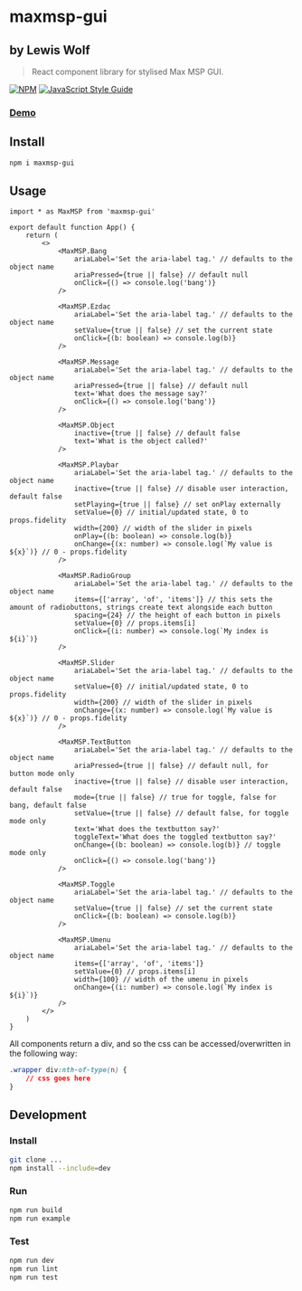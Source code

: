# maxmsp-gui

## by Lewis Wolf

> React component library for stylised Max MSP GUI.

[![NPM](https://img.shields.io/npm/v/maxmsp-gui.svg)](https://www.npmjs.com/package/maxmsp-gui) [![JavaScript Style Guide](https://img.shields.io/badge/code_style-standard-brightgreen.svg)](https://standardjs.com)

### [Demo](https://lewiswolf.github.io/maxmsp-gui/)

## Install

```bash
npm i maxmsp-gui
```

## Usage

```tsx
import * as MaxMSP from 'maxmsp-gui'

export default function App() {
	return (
		<>
			<MaxMSP.Bang
				ariaLabel='Set the aria-label tag.' // defaults to the object name
				ariaPressed={true || false} // default null
				onClick={() => console.log('bang')}
			/>

			<MaxMSP.Ezdac
				ariaLabel='Set the aria-label tag.' // defaults to the object name
				setValue={true || false} // set the current state
				onClick={(b: boolean) => console.log(b)}
			/>

			<MaxMSP.Message
				ariaLabel='Set the aria-label tag.' // defaults to the object name
				ariaPressed={true || false} // default null
				text='What does the message say?'
				onClick={() => console.log('bang')}
			/>

			<MaxMSP.Object
				inactive={true || false} // default false
				text='What is the object called?'
			/>

			<MaxMSP.Playbar
				ariaLabel='Set the aria-label tag.' // defaults to the object name
				inactive={true || false} // disable user interaction, default false
				setPlaying={true || false} // set onPlay externally
				setValue={0} // initial/updated state, 0 to props.fidelity
				width={200} // width of the slider in pixels
				onPlay={(b: boolean) => console.log(b)}
				onChange={(x: number) => console.log(`My value is ${x}`)} // 0 - props.fidelity
			/>

			<MaxMSP.RadioGroup
				ariaLabel='Set the aria-label tag.' // defaults to the object name
				items={['array', 'of', 'items']} // this sets the amount of radiobuttons, strings create text alongside each button
				spacing={24} // the height of each button in pixels
				setValue={0} // props.items[i]
				onClick={(i: number) => console.log(`My index is ${i}`)}
			/>

			<MaxMSP.Slider
				ariaLabel='Set the aria-label tag.' // defaults to the object name
				setValue={0} // initial/updated state, 0 to props.fidelity
				width={200} // width of the slider in pixels
				onChange={(x: number) => console.log(`My value is ${x}`)} // 0 - props.fidelity
			/>

			<MaxMSP.TextButton
				ariaLabel='Set the aria-label tag.' // defaults to the object name
				ariaPressed={true || false} // default null, for button mode only
				inactive={true || false} // disable user interaction, default false
				mode={true || false} // true for toggle, false for bang, default false
				setValue={true || false} // default false, for toggle mode only
				text='What does the textbutton say?'
				toggleText='What does the toggled textbutton say?'
				onChange={(b: boolean) => console.log(b)} // toggle mode only
				onClick={() => console.log('bang')}
			/>

			<MaxMSP.Toggle
				ariaLabel='Set the aria-label tag.' // defaults to the object name
				setValue={true || false} // set the current state
				onClick={(b: boolean) => console.log(b)}
			/>

			<MaxMSP.Umenu
				ariaLabel='Set the aria-label tag.' // defaults to the object name
				items={['array', 'of', 'items']}
				setValue={0} // props.items[i]
				width={100} // width of the umenu in pixels
				onChange={(i: number) => console.log(`My index is ${i}`)}
			/>
		</>
	)
}
```

All components return a div, and so the css can be accessed/overwritten in the following way:

```css
.wrapper div:nth-of-type(n) {
    // css goes here
}
```

## Development

### Install

```bash
git clone ...
npm install --include=dev
```

### Run

```bash
npm run build
npm run example
```

### Test

```bash
npm run dev
npm run lint
npm run test
```
